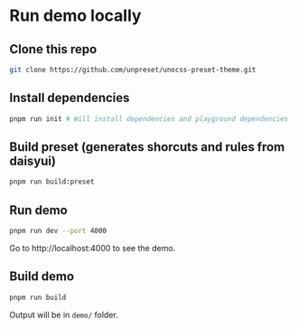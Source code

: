 # Run demo locally

## Clone this repo

```sh
git clone https://github.com/unpreset/unocss-preset-theme.git
```

## Install dependencies

```sh
pnpm run init # Will install dependencies and playground dependencies
```

## Build preset (generates shorcuts and rules from daisyui)

```sh
pnpm run build:preset
```

## Run demo

```sh
pnpm run dev --port 4000
```

Go to http://localhost:4000 to see the demo.

## Build demo

```sh
pnpm run build
```

Output will be in `demo/` folder.

